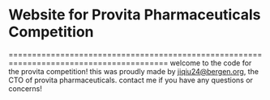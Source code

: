 # Website for Provita Pharmaceuticals Competition
========================================================================================
welcome to the code for the provita competition! this was proudly made by jiqiu24@bergen.org, the CTO of provita pharmaceuticals. contact me if you have any questions or concerns!
